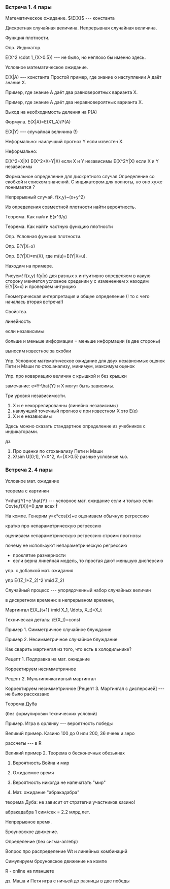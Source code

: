 ### Встреча 1. 4 пары

Математическое ожидание. $\E(X)$ --- константа 

Дискретная случайная величина. 
Непрерывная случайная величина.

Функция плотности.

Опр. Индикатор.


E(X^2 \cdot 1_{X>0.5}) --- не было, но неплохо бы именно здесь.

Условное математическое ожидание.

E(X|A) --- константа
Простой пример, где знание о наступлении A даёт знание X.

Пример, где знание A даёт два равновероятных варианта X.

Пример, где знание A даёт два неравновероятных варианта X.

Выход на необходимость деления на P(A)

Формула. E(X|A)=E(X1_A)/P(A)

E(X|Y) --- случайная величина (!)

Неформально: наилучший прогноз Y если известен X.

Неформально:

E(X^2+X|X)
E(X^2+X+Y|X) если X и Y независимы
E(X^2Y|X) если X и Y независимы

Формальное определение для дискретного случая
Определение со скобкой и списком значений. С индикатором для полноты, но оно хуже понимается ?


Непрерывный случай. f(x,y)~(x+y^2)

Из определения совместной плотности найти вероятность.

Теорема. Как найти E(x^3/y)

Теорема. Как найти частную функцию плотности

Опр. Условная функция плотности.

Опр. E(Y|X=x)

Опр. E(Y|X)=m(X), где m(u)=E(Y|X=u).

Находим на примере.

Рисуем!
f(x,y)
f(y|x) для разных x
интуитивно определяем в какую сторону меняется условное средении y с изменением x
находим E(Y|X=x) и проверяем интуицию


Геометрическая интерпретация и общее определение (! то с чего началась вторая встреча!)




Свойства.

линейность

если независимы

больше и меньше информации = меньше информации (в две стороны)

выносим известное за скобки

Упр. Условное математическое ожидание для двух независимых оценок Пети и Маши по стох.анализу, минимум, максимум оценок

Упр. про ковариацию величин с крышкой и без крышки



замечание: e=Y-\hat{Y} и X могут быть зависимы.

Три уровня независимости.

1. X и e некоррелированны (линейно независимы)
2. наилучший точечный прогноз е при известном X это E(e)
3. X и e независимы


Здесь можно сказать стандартное определение из учебников с индикаторами.






дз. 
1. Про оценки по стоханализу Пети и Маши
2. X\sim U[0;1], Y=X^2, A=\{X>0.5\} разные условные м.о.






### Встреча 2. 4 пары

Условное мат. ожидание

теорема с картинки

Y=\hat{Y}+e
\hat{Y} --- условное мат. ожидание если и только если
Cov(e,f(X))=0 для всех f

На компе.
Генерим y=x*cos(x)+e
оцениваем обычную регрессию

кратко про непараметрическую регрессию

оцениваем непараметрическую регрессию
строим прогнозы

почему не используют непараметрическую регрессию

* проклятие размерности
* если верна линейная модель, то простая дают меньшую дисперсию


упр. с добавкой мат. ожидания

упр E((Z_1+Z_2)^2 \mid Z_2)



Случайный процесс --- упорядоченный набор случайных величин

в дискретном времени:
в непрерывном времени,

Мартингал 
E(X_{t+1} \mid X_1, \ldots, X_t)=X_t

Техническая деталь: \E(X_t)=const

Пример 1. Симметричное случайное блуждание

Пример 2. Несимметричное случайное блуждание

Как сварить мартингал из того, что есть в холодильнике?

Рецепт 1. Подправка на мат. ожидание

Корректируем несимметричное

Рецепт 2. Мультипликативный мартингал

Корректируем несимметричное
[Рецепт 3. Мартингал с дисперсией] --- не было рассказано

Теорема Дуба
 
(без формулировки технических условий)

Пример. Игра в орлянку --- вероятность победы

Великий пример. Казино 100 до 0 или 200, 36 ячеек и зеро

рассчеты --- в R

Великий пример 2. Теорема о бесконечных обезьянах

1. Вероятность Война и мир
2. Ожидаемое время

1. Вероятность никогда не напечатать "мир"
2. Мат. ожидание "абракадабра"

теорема Дуба: не зависит от стратегии участников казино!

абракадабра 1 сим/сек = 2.2 млрд лет.

Непрерывное время.

Броуновское движение.

Определение (без сигма-алгебр)

Вопрос про распределение Wt и линейных комбинаций

Симулируем броуновское движение на компе

R - online на планшете

дз. Маша и Петя игра с ничьей до разницы в две победы





